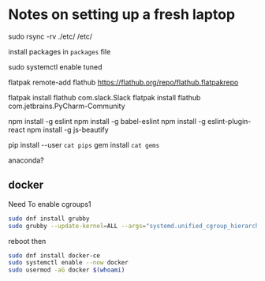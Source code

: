 # Notes on setting up a fresh laptop

sudo rsync -rv ./etc/ /etc/

install packages in `packages` file

sudo systemctl enable tuned

flatpak remote-add flathub https://flathub.org/repo/flathub.flatpakrepo

flatpak install flathub com.slack.Slack
flatpak install flathub com.jetbrains.PyCharm-Community

npm install -g eslint
npm install -g babel-eslint
npm install -g eslint-plugin-react
npm install -g js-beautify

pip install --user `cat pips`
gem install `cat gems`

anaconda?

## docker

Need To enable cgroups1

```bash
sudo dnf install grubby
sudo grubby --update-kernel=ALL --args="systemd.unified_cgroup_hierarchy=0"
```

reboot then

```bash
sudo dnf install docker-ce
sudo systemctl enable --now docker
sudo usermod -aG docker $(whoami)
